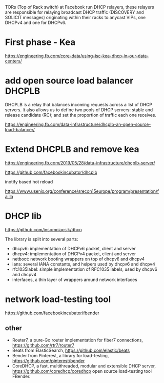
TORs (Top of Rack switch) at Facebook run DHCP relayers, these relayers are responsible for relaying broadcast DHCP traffic (DISCOVERY and SOLICIT messages) originating within their racks to anycast VIPs, one DHCPv4 and one for DHCPv6.

# First phase - Kea
https://engineering.fb.com/core-data/using-isc-kea-dhcp-in-our-data-centers/

# add open source load balancer DHCPLB

DHCPLB is a relay that balances incoming requests across a list of DHCP servers. It also allows us to define two pools of DHCP servers: stable and release candidate (RC); and set the proportion of traffic each one receives.

https://engineering.fb.com/data-infrastructure/dhcplb-an-open-source-load-balancer/

# Extend DHCPLB and remove kea

https://engineering.fb.com/2019/05/28/data-infrastructure/dhcplb-server/

https://github.com/facebookincubator/dhcplb

inotify based hot reload

https://www.usenix.org/conference/srecon15europe/program/presentation/failla

# DHCP lib

https://github.com/insomniacslk/dhcp

The library is split into several parts:
* dhcpv6: implementation of DHCPv6 packet, client and server
* dhcpv4: implementation of DHCPv4 packet, client and server
* netboot: network booting wrappers on top of dhcpv6 and dhcpv4
* iana: several IANA constants, and helpers used by dhcpv6 and dhcpv4
* rfc1035label: simple implementation of RFC1035 labels, used by dhcpv6 and dhcpv4
* interfaces, a thin layer of wrappers around network interfaces

# network load-testing tool

https://github.com/facebookincubator/fbender

## other

* Router7, a pure-Go router implementation for fiber7 connections, https://github.com/rtr7/router7
* Beats from ElasticSearch, https://github.com/elastic/beats
* Bender from Pinterest, a library for load-testing, https://github.com/pinterest/bender
* CoreDHCP, a fast, multithreaded, modular and extensible DHCP server, https://github.com/coredhcp/coredhcp
open source load-testing tool FBender.
